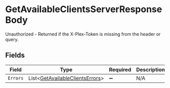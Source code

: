# GetAvailableClientsServerResponseBody

Unauthorized - Returned if the X-Plex-Token is missing from the header or query.


## Fields

| Field                                                                                 | Type                                                                                  | Required                                                                              | Description                                                                           |
| ------------------------------------------------------------------------------------- | ------------------------------------------------------------------------------------- | ------------------------------------------------------------------------------------- | ------------------------------------------------------------------------------------- |
| `Errors`                                                                              | List<[GetAvailableClientsErrors](../../Models/Requests/GetAvailableClientsErrors.md)> | :heavy_minus_sign:                                                                    | N/A                                                                                   |